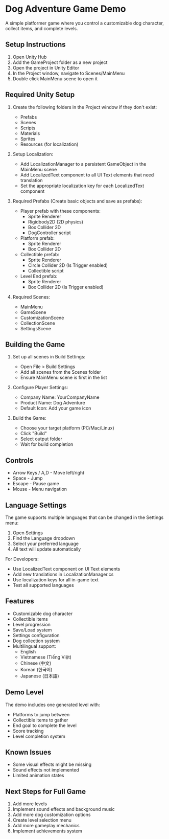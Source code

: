 # Dog Adventure Game Demo

A simple platformer game where you control a customizable dog character, collect items, and complete levels.

## Setup Instructions

1. Open Unity Hub
2. Add the GameProject folder as a new project
3. Open the project in Unity Editor
4. In the Project window, navigate to Scenes/MainMenu
5. Double click MainMenu scene to open it

## Required Unity Setup

1. Create the following folders in the Project window if they don't exist:
   - Prefabs
   - Scenes
   - Scripts
   - Materials
   - Sprites
   - Resources (for localization)

2. Setup Localization:
   - Add LocalizationManager to a persistent GameObject in the MainMenu scene
   - Add LocalizedText component to all UI Text elements that need translation
   - Set the appropriate localization key for each LocalizedText component

2. Required Prefabs (Create basic objects and save as prefabs):
   - Player prefab with these components:
     * Sprite Renderer
     * Rigidbody2D (2D physics)
     * Box Collider 2D
     * DogController script
   - Platform prefab:
     * Sprite Renderer
     * Box Collider 2D
   - Collectible prefab:
     * Sprite Renderer
     * Circle Collider 2D (Is Trigger enabled)
     * Collectible script
   - Level End prefab:
     * Sprite Renderer
     * Box Collider 2D (Is Trigger enabled)

3. Required Scenes:
   - MainMenu
   - GameScene
   - CustomizationScene
   - CollectionScene
   - SettingsScene

## Building the Game

1. Set up all scenes in Build Settings:
   - Open File > Build Settings
   - Add all scenes from the Scenes folder
   - Ensure MainMenu scene is first in the list

2. Configure Player Settings:
   - Company Name: YourCompanyName
   - Product Name: Dog Adventure
   - Default Icon: Add your game icon

3. Build the Game:
   - Choose your target platform (PC/Mac/Linux)
   - Click "Build"
   - Select output folder
   - Wait for build completion

## Controls

- Arrow Keys / A,D - Move left/right
- Space - Jump
- Escape - Pause game
- Mouse - Menu navigation

## Language Settings

The game supports multiple languages that can be changed in the Settings menu:
1. Open Settings
2. Find the Language dropdown
3. Select your preferred language
4. All text will update automatically

For Developers:
- Use LocalizedText component on UI Text elements
- Add new translations in LocalizationManager.cs
- Use localization keys for all in-game text
- Test all supported languages

## Features

- Customizable dog character
- Collectible items
- Level progression
- Save/Load system
- Settings configuration
- Dog collection system
- Multilingual support:
  * English
  * Vietnamese (Tiếng Việt)
  * Chinese (中文)
  * Korean (한국어)
  * Japanese (日本語)

## Demo Level

The demo includes one generated level with:
- Platforms to jump between
- Collectible items to gather
- End goal to complete the level
- Score tracking
- Level completion system

## Known Issues

- Some visual effects might be missing
- Sound effects not implemented
- Limited animation states

## Next Steps for Full Game

1. Add more levels
2. Implement sound effects and background music
3. Add more dog customization options
4. Create level selection menu
5. Add more gameplay mechanics
6. Implement achievements system
